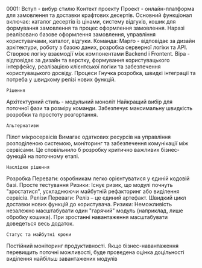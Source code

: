 0001: Вступ - вибур стилю
    Контект проекту
Проект - онлайн-платформа для замовлення та доставки крафтових десертів. Основний функціонал включає: каталог десертів із цінами, систему відгуків, кошик для формування замовлення та процес оформлення замовлення. Наразі реалізовано базове оформлення замовлення, управління користувачами, каталог, відгуки.
Команда:
  Марго - відповідає за дизайн архітектури, роботу з базою даних, розробка серверної логіки та API. Створює логіку взаємодії між компонентами Backend і Frontent.
  Віра - відповідає за дизайн та верстку, формування користувацького інтерфейсу, реалізацією клієнтської логіки та забезпечення користувацького досвіду.
Процеси 
  Гнучка розробка, швидкі інтеграції та потреба у швидкому релізі нових функцій.

    Рішення
Архітектурний стиль - модульний моноліт
  Найкращий вибір для поточної фази та розміру команди. Забезпечує максимальну швидкість розробки та простоту розгортання.

    Альтернативи
Пілот мікросервісів
 Вимагає одаткових ресурсів на управління розподіленою системою, моніторинг та забезпечення комунікації між сервісами. Це сповільнило б розробку критично важливих бізнес-функцій на поточному етапі.

    Наслідки рішення
Розробка 
 Переваги: озробникам легко орієнтуватися у єдиній кодовій базі. Просте тестування
 Ризики: Існує ризик, що модулі почнуть "зростатися", ускладнюючи майбутній рефакторинг або виділення сервісів.
Релізи
 Переваги: Реліз – це єдиний артефакт. Швидкий цикл доставки нових функцій до користувача.
 Ризики:  Неможливість незалежно масштабувати один "гарячий" модуль (наприклад, лише обробку кошика). При зростанні навантаження масштабувати доведеться весь додаток.

    Статус та майбутні кроки 
Постійний моніторинг продуктивності. Якщо бізнес-навантаження перевищить поточні можливості, буде проведена оцінка доцільності виділення найбільш завантажених модулів
